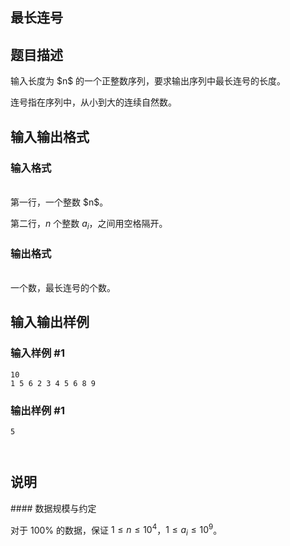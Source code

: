 <article>
<h1>最长连号</h1>
<h2>题目描述</h2>
<div>输入长度为 $n$ 的一个正整数序列，要求输出序列中最长连号的长度。

连号指在序列中，从小到大的连续自然数。
</div>
<h2>输入输出格式</h2>
<h3>输入格式</h3>
<br/>
<div>第一行，一个整数 $n$。

第二行，$n$ 个整数 $a_i$，之间用空格隔开。
</div>
<h3>输出格式</h3>
<br/>
<div>一个数，最长连号的个数。
</div>
<h2>输入输出样例</h2>
<h3>输入样例 #1</h3>
<pre><code>10
1 5 6 2 3 4 5 6 8 9</code></pre>
<h3>输出样例 #1</h3>
<pre><code>5

</code></pre>
<h2>说明</h2>
<div>#### 数据规模与约定

对于 $100\%$ 的数据，保证 $1 \leq n \leq 10^4$，$1 \leq a_i \leq 10^9$。</div>
</article>